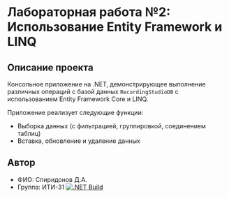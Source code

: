 # Лабораторная работа №2: Использование Entity Framework и LINQ

## Описание проекта
Консольное приложение на .NET, демонстрирующее выполнение различных операций 
с базой данных `RecordingStudioDB` с использованием Entity Framework Core и LINQ.

Приложение реализует следующие функции:
- Выборка данных (с фильтрацией, группировкой, соединением таблиц)
- Вставка, обновление и удаление данных

## Автор
- ФИО: Спиридонов Д.А.
- Группа: ИТИ-31
[![.NET Build](https://github.com/dmitryspiridonovvv/lab2-entity-framework/actions/workflows/dotnet.yml/badge.svg)](https://github.com/dmitryspiridonovvv/lab2-entity-framework/actions/workflows/dotnet.yml)
